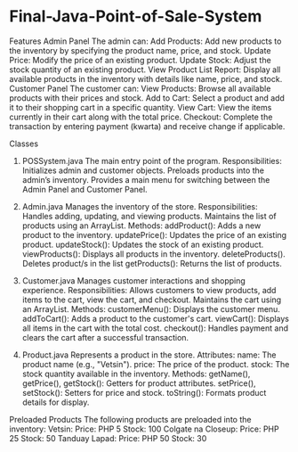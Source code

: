 # Final-Java-Point-of-Sale-System
Features
Admin Panel
The admin can:
Add Products: Add new products to the inventory by specifying the product name, price, and stock.
Update Price: Modify the price of an existing product.
Update Stock: Adjust the stock quantity of an existing product.
View Product List Report: Display all available products in the inventory with details like name, price, and stock.
Customer Panel
The customer can:
View Products: Browse all available products with their prices and stock.
Add to Cart: Select a product and add it to their shopping cart in a specific quantity.
View Cart: View the items currently in their cart along with the total price.
Checkout: Complete the transaction by entering payment (kwarta) and receive change if applicable.

Classes
1. POSSystem.java
The main entry point of the program.
Responsibilities:
Initializes admin and customer objects.
Preloads products into the admin’s inventory.
Provides a main menu for switching between the Admin Panel and Customer Panel.

2. Admin.java
Manages the inventory of the store.
Responsibilities:
Handles adding, updating, and viewing products.
Maintains the list of products using an ArrayList<Product>.
Methods:
addProduct(): Adds a new product to the inventory.
updatePrice(): Updates the price of an existing product.
updateStock(): Updates the stock of an existing product.
viewProducts(): Displays all products in the inventory.
deleteProducts(). Deletes product/s in the list
getProducts(): Returns the list of products.

3. Customer.java
Manages customer interactions and shopping experience.
Responsibilities:
Allows customers to view products, add items to the cart, view the cart, and checkout.
Maintains the cart using an ArrayList<Product>.
Methods:
customerMenu(): Displays the customer menu.
addToCart(): Adds a product to the customer's cart.
viewCart(): Displays all items in the cart with the total cost.
checkout(): Handles payment and clears the cart after a successful transaction.

4. Product.java
Represents a product in the store.
Attributes:
name: The product name (e.g., "Vetsin").
price: The price of the product.
stock: The stock quantity available in the inventory.
Methods:
getName(), getPrice(), getStock(): Getters for product attributes.
setPrice(), setStock(): Setters for price and stock.
toString(): Formats product details for display.





Preloaded Products
The following products are preloaded into the inventory:
Vetsin:
Price: PHP 5
Stock: 100
Colgate na Closeup:
Price: PHP 25
Stock: 50
Tanduay Lapad:
Price: PHP 50
Stock: 30
